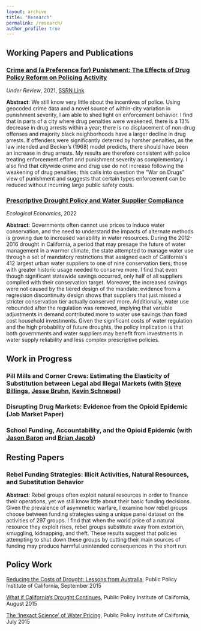 ```yaml
---
layout: archive
title: "Research"
permalink: /research/
author_profile: true
---
```


## Working Papers and Publications
### [Crime and (a Preference for) Punishment: The Effects of Drug Policy Reform on Policing Activity](https://adamsoliman.github.io/files/DFSZ_PunPol_KY_Soliman.pdf)

*Under Review*, 2021,  [SSRN Link](https://ssrn.com/abstract=3795758) 

**Abstract**: We still know very little about the incentives of police. Using geocoded crime data and a novel source of within-city variation in punishment severity, I am able to shed light on enforcement behavior. I find that in parts of a city where drug penalties were weakened, there is a 13% decrease in drug arrests within a year; there is no displacement of non-drug offenses and majority black neighborhoods have a larger decline in drug arrests. If offenders were significantly deterred by harsher penalties, as the law intended and Becker’s (1968) model predicts, there should have been an increase in drug arrests. My results are therefore consistent with police treating enforcement effort and punishment severity as complementary. I also find that citywide crime and drug use do not increase following the weakening of drug penalties; this calls into question the "War on Drugs" view of punishment and suggests that certain types enforcement can be reduced without incurring large public safety costs.

### [Prescriptive Drought Policy and Water Supplier Compliance](https://www.sciencedirect.com/science/article/pii/S092180092200091X?dgcid=author)
*Ecological Economics*, 2022

**Abstract**: Governments often cannot use prices to induce water conservation, and the need to understand the impacts of alternate methods is growing due to increased variability in water resources. During the 2012-2016 drought in California, a period that may presage the future of water management in a warmer climate, the state attempted to manage water use through a set of mandatory restrictions that assigned each of California's 412 largest urban water suppliers to one of nine conservation tiers; those with greater historic usage needed to conserve more. I find that even though significant statewide savings occurred, only half of all suppliers complied with their conservation target. Moreover, the increased savings were not caused by the tiered design of the mandate: evidence from a regression discontinuity design shows that suppliers that just missed a stricter conservation tier actually conserved more. Additionally, water use rebounded after the regulation was removed, implying that variable adjustments in demand contributed more to water use savings than fixed cost household investments. Given the significant costs of water regulation and the high probability of future droughts, the policy implication is that both governments and water suppliers may benefit from investments in water supply reliability and less complex prescriptive policies.

## Work in Progress

### Pill Mills and Corner Crews: Estimating the Elasticity of Substitution between Legal abd Illegal Markets (with [Steve Billings](https://sites.google.com/a/colorado.edu/stephen-billings/), [Jesse Bruhn](https://www.jessebruhn.com/), [Kevin Schnepel](https://kschnepel.github.io/))

### Disrupting Drug Markets: Evidence from the Opioid Epidemic (Job Market Paper)

### School Funding, Accountability, and the Opioid Epidemic (with [Jason Baron](https://sites.google.com/view/jasonbaron/home) and [Brian Jacob](http://www.brian-jacob.com/))

## Resting Papers

### Rebel Funding Strategies: Illicit Activities, Natural Resources, and Substitution Behavior 

**Abstract**: Rebel groups often exploit natural resources in order to finance their operations, yet we still know little about their basic funding decisions. Given the prevalence of asymmetric warfare, I examine how rebel groups choose between funding strategies using a unique panel dataset on the activities of 297 groups. I find that when the world price of a natural resource they exploit rises, rebel groups substitute away from extortion, smuggling, kidnapping, and theft. These results suggest that policies attempting to shut down these groups by cutting their main sources of funding may produce harmful unintended consequences in the short run.

## Policy Work

[Reducing the Costs of Drought: Lessons from Australia](https://www.ppic.org/blog/reducing-the-costs-of-drought-lessons-from-australia/), Public Policy Institute of California, September 2015

[What if California’s Drought Continues](https://www.ppic.org/content/pubs/report/R_815EHR.pdf), Public Policy Institute of California, August 2015

[The ‘Inexact Science’ of Water Pricing](https://www.ppic.org/blog/the-inexact-science-of-water-pricing/), Public Policy Institute of California, July 2015

